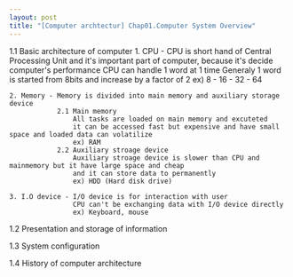 ```yaml
---
layout: post
title: "[Computer archtectur] Chap01.Computer System Overview"
---
```


1.1 Basic architecture of computer
    1. CPU - CPU is short hand of Central Processing Unit and it's important part of computer, because it's decide computer's performance
             CPU can handle 1 word at 1 time
             Generaly 1 word is started from 8bits and increase by a factor of 2
             ex) 8 - 16 - 32 - 64
    
    2. Memory - Memory is divided into main memory and auxiliary storage device
                2.1 Main memory
                    All tasks are loaded on main memory and excuteted
                    it can be accessed fast but expensive and have small space and loaded data can volatilize
                    ex) RAM
                2.2 Auxiliary stroage device
                    Auxiliary stroage device is slower than CPU and mainmemory but it have large space and cheap
                    and it can store data to permanently
                    ex) HDD (Hard disk drive)

    3. I.O device - I/O device is for interaction with user
                    CPU can't be exchanging data with I/O device directly
                    ex) Keyboard, mouse

1.2 Presentation and storage of information

1.3 System configuration

1.4 History of computer architecture
                                                            
